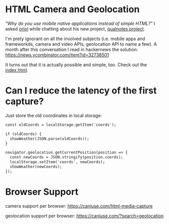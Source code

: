 # HTML Camera and Geolocation

_"Why do you use mobile native applications instead of simple HTML?"_ I asked [oriol](https://github.com/orioli) while chatting about his new project, [qualnotes project](https://qualnotes.com/).

I'm prety ignorant on all the involved subjects (i.e. mobile apps and frameworkds, camera and video APIs, geolocation API to name a few). A month after this conversation I read in hackernews the solution: https://news.ycombinator.com/item?id=32738501

It turns out that it is actually possible and simple, too. Check out the [index.html](https://marcmagransdeabril.github.io/html_camera_and_geolocation/).

# Can I reduce the latency of the first capture?

Just store the old coordinates in local storage:

```html
const oldCoords = localStorage.getItem('coords');

if (oldCoords) {
  showWeather(JSON.parse(oldCoords));
}

navigator.geolocation.getCurrentPosition(position => {
  const newCoords = JSON.stringify(position.coords);
  localStorage.setItem('coords', newCoords);
  showWeather(newCoords);
});
```

# Browser Support

camera support per browser: https://caniuse.com/html-media-capture

geolocation support per browser: https://caniuse.com/?search=geolocation

